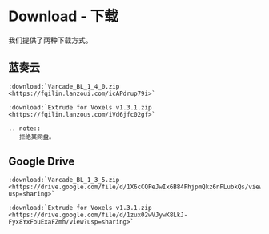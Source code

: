 # Download - 下载

我们提供了两种下载方式。

## 蓝奏云

``` eval_rst
:download:`Varcade_BL_1_4_0.zip <https://fqilin.lanzoui.com/icAPdrup79i>`

:download:`Extrude for Voxels v1.3.1.zip <https://fqilin.lanzous.com/iVd6jfc02gf>`

.. note::
   拒绝某网盘。
```

## Google Drive

``` eval_rst
:download:`Varcade_BL_1_3_5.zip <https://drive.google.com/file/d/1X6cCQPeJwIx6B84FhjpmQkz6nFLubkQs/view?usp=sharing>`

:download:`Extrude for Voxels v1.3.1.zip <https://drive.google.com/file/d/1zux02wVJywK8LkJ-Fyx8YxFouExaFZmh/view?usp=sharing>`

